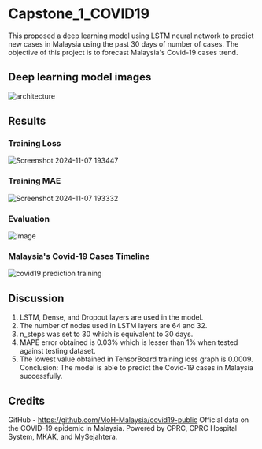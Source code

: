 # Capstone_1_COVID19
This proposed a deep learning model using LSTM neural network to predict new cases in Malaysia using the past 30 days of number of cases.
The objective of this project is to forecast Malaysia's Covid-19 cases trend.
## Deep learning model images
![architecture](https://github.com/user-attachments/assets/30f3807d-18ec-491a-93c9-56eab0f735d5)

## Results
### Training Loss
![Screenshot 2024-11-07 193447](https://github.com/user-attachments/assets/3604e7da-996b-49d1-99b6-54ce09caa982)
### Training MAE
![Screenshot 2024-11-07 193332](https://github.com/user-attachments/assets/c494da9e-3a35-44f4-abc9-52736dd42f8b)
### Evaluation
![image](https://github.com/user-attachments/assets/69473d29-a980-47ac-ab66-c9d2d81cf5eb)
### Malaysia's Covid-19 Cases Timeline
![covid19 prediction training](https://github.com/user-attachments/assets/295eba58-0716-465e-886e-848133526746)
## Discussion
1) LSTM, Dense, and Dropout layers are used in the model.
2) The number of nodes used in LSTM layers are 64 and 32.
3) n_steps was set to 30 which is equivalent to 30 days.
4) MAPE error obtained is 0.03% which is lesser than 1% when tested against testing dataset.
5) The lowest value obtained in TensorBoard training loss graph is 0.0009.  
Conclusion: The model is able to predict the Covid-19 cases in Malaysia successfully.

## Credits
GitHub - https://github.com/MoH-Malaysia/covid19-public
Official data on the COVID-19 epidemic in Malaysia. 
Powered by CPRC, CPRC Hospital System, MKAK, and MySejahtera.

